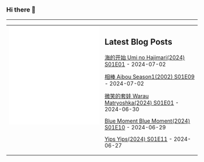 ### Hi there 👋

<!--
**etng/etng** is a ✨ _special_ ✨ repository because its `README.md` (this file) appears on your GitHub profile.

Here are some ideas to get you started:

- 🔭 I’m currently working on ...
- 🌱 I’m currently learning ...
- 👯 I’m looking to collaborate on ...
- 🤔 I’m looking for help with ...
- 💬 Ask me about ...
- 📫 How to reach me: ...
- 😄 Pronouns: ...
- ⚡ Fun fact: ...
-->


---

<table>
<tr>
<td valign="top" width="50%">
<img src="metrics.svg" alt="Metric" />
</td>
<td valign="top" width="50%">

## Latest Blog Posts
<!-- blog start -->
[海的开始 Umi no Hajimari(2024) S01E01](http://www.fanxinzhui.com/rr/2572#S01E01) - 2024-07-02

[相棒 Aibou Season1(2002) S01E09](http://www.fanxinzhui.com/rr/2481#S01E09) - 2024-07-02

[微笑的套娃 Warau Matryoshka(2024) S01E01](http://www.fanxinzhui.com/rr/2571#S01E01) - 2024-06-30

[Blue Moment Blue Moment(2024) S01E10](http://www.fanxinzhui.com/rr/2568#S01E10) - 2024-06-29

[Yips Yips(2024) S01E11](http://www.fanxinzhui.com/rr/2562#S01E11) - 2024-06-27
<!-- blog end -->

</td></tr></table>


